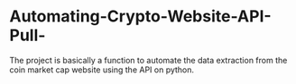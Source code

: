 # Automating-Crypto-Website-API-Pull-
The project is basically a function to automate the data extraction from the coin market cap website using the API on python. 

